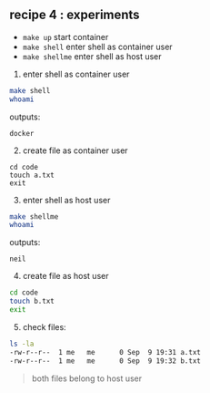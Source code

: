 recipe 4 : experiments
---

 * ``make up`` start container
 * ``make shell`` enter shell as container user
 * ``make shellme`` enter shell as host user

 1. enter shell as container user
 
```bash
make shell
whoami
```

outputs:
```
docker
```

 2. create file as container user
 
```
cd code
touch a.txt
exit
```
 
 3. enter shell as host user
 
```bash
make shellme
whoami
```

outputs:
```
neil
```

 4. create file as host user
 
```bash
cd code
touch b.txt
exit
```

 5. check files:

```bash
ls -la
-rw-r--r--  1 me   me      0 Sep  9 19:31 a.txt
-rw-r--r--  1 me   me      0 Sep  9 19:32 b.txt
```

> both files belong to host user

